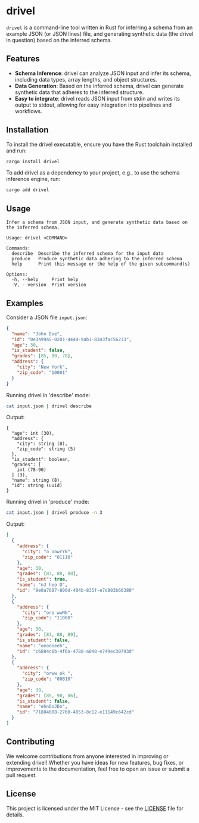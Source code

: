 # drivel

`drivel` is a command-line tool written in Rust for inferring a schema from an example JSON (or JSON lines) file, and generating synthetic data (the drivel in question)
based on the inferred schema.

## Features

- **Schema Inference**: drivel can analyze JSON input and infer its schema, including data types, array lengths, and object structures.
- **Data Generation**: Based on the inferred schema, drivel can generate synthetic data that adheres to the inferred structure.
- **Easy to integrate**: drivel reads JSON input from stdin and writes its output to stdout, allowing for easy integration into pipelines and workflows.

## Installation

To install the drivel executable, ensure you have the Rust toolchain installed and run:

```sh
cargo install drivel
```

To add drivel as a dependency to your project, e.g., to use the schema inference engine, run:

```sh
cargo add drivel
```

## Usage

```
Infer a schema from JSON input, and generate synthetic data based on the inferred schema.

Usage: drivel <COMMAND>

Commands:
  describe  Describe the inferred schema for the input data
  produce   Produce synthetic data adhering to the inferred schema
  help      Print this message or the help of the given subcommand(s)

Options:
  -h, --help     Print help
  -V, --version  Print version
```

## Examples

Consider a JSON file `input.json`:

```json
{
  "name": "John Doe",
  "id": "0e3a99a5-0201-4444-9ab1-8343fac56233",
  "age": 30,
  "is_student": false,
  "grades": [85, 90, 78],
  "address": {
    "city": "New York",
    "zip_code": "10001"
  }
}
```

Running drivel in 'describe' mode:

```sh
cat input.json | drivel describe
```

Output:

```
{
  "age": int (30),
  "address": {
    "city": string (8),
    "zip_code": string (5)
  },
  "is_student": boolean,
  "grades": [
    int (78-90)
  ] (3),
  "name": string (8),
  "id": string (uuid)
}
```

Running drivel in 'produce' mode:

```sh
cat input.json | drivel produce -n 3
```

Output:

```json
[
  {
    "address": {
      "city": "o oowrYN",
      "zip_code": "01110"
    },
    "age": 30,
    "grades": [83, 88, 88],
    "is_student": true,
    "name": "nJ heo D",
    "id": "9e0a7687-800d-404b-835f-e7d803b60380"
  },
  {
    "address": {
      "city": "oro wwNN",
      "zip_code": "11000"
    },
    "age": 30,
    "grades": [83, 88, 89],
    "is_student": false,
    "name": "oeoooeeh",
    "id": "c6884c6b-4f6a-4788-a048-e749ec30793d"
  },
  {
    "address": {
      "city": "orww ok ",
      "zip_code": "00010"
    },
    "age": 30,
    "grades": [85, 90, 86],
    "is_student": false,
    "name": "ehnDoJDo",
    "id": "71884608-2760-4853-8c12-e11149c642cd"
  }
]
```

## Contributing

We welcome contributions from anyone interested in improving or extending drivel! Whether you have ideas for new features, bug fixes, or improvements to the documentation, feel free to open an issue or submit a pull request.

## License

This project is licensed under the MIT License - see the [LICENSE](LICENSE) file for details.
